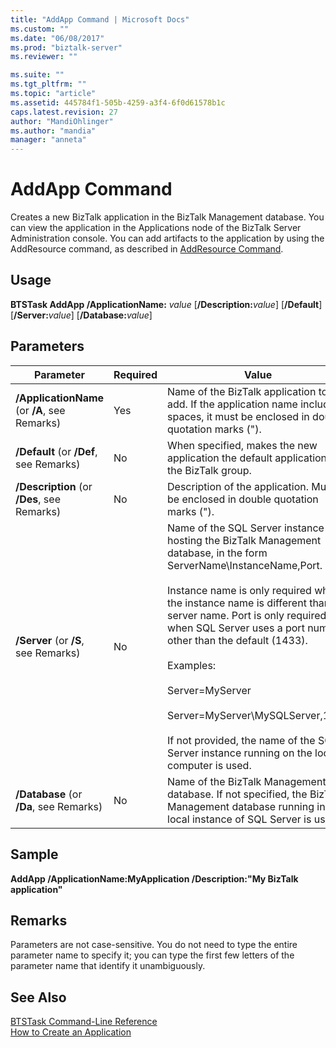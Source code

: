 ```yaml
---
title: "AddApp Command | Microsoft Docs"
ms.custom: ""
ms.date: "06/08/2017"
ms.prod: "biztalk-server"
ms.reviewer: ""

ms.suite: ""
ms.tgt_pltfrm: ""
ms.topic: "article"
ms.assetid: 445784f1-505b-4259-a3f4-6f0d61578b1c
caps.latest.revision: 27
author: "MandiOhlinger"
ms.author: "mandia"
manager: "anneta"
---
```

# AddApp Command
Creates a new BizTalk application in the BizTalk Management database. You can view the application in the Applications node of the BizTalk Server Administration console. You can add artifacts to the application by using the AddResource command, as described in [AddResource Command](../core/addresource-command.md).  
  
## Usage  
 <strong>BTSTask AddApp /ApplicationName:</strong> <em>value</em> [<strong>/Description:</strong><em>value</em>] [<strong>/Default</strong>] [<strong>/Server:</strong><em>value</em>] [<strong>/Database:</strong><em>value</em>]  
  
## Parameters  
  
|Parameter|Required|Value|  
|---------------|--------------|-----------|  
|**/ApplicationName** (or **/A**, see Remarks)|Yes|Name of the BizTalk application to add. If the application name includes spaces, it must be enclosed in double quotation marks (").|  
|**/Default** (or **/Def**, see Remarks)|No|When specified, makes the new application the default application for the BizTalk group.|  
|**/Description** (or **/Des**, see Remarks)|No|Description of the application. Must be enclosed in double quotation marks (").|  
|**/Server** (or **/S**, see Remarks)|No|Name of the SQL Server instance hosting the BizTalk Management database, in the form ServerName\InstanceName,Port.<br /><br /> Instance name is only required when the instance name is different than the server name. Port is only required when SQL Server uses a port number other than the default (1433).<br /><br /> Examples:<br /><br /> Server=MyServer<br /><br /> Server=MyServer\MySQLServer,1533<br /><br /> If not provided, the name of the SQL Server instance running on the local computer is used.|  
|**/Database** (or **/Da**, see Remarks)|No|Name of the BizTalk Management database. If not specified, the BizTalk Management database running in the local instance of SQL Server is used.|  
  
## Sample  
 **AddApp /ApplicationName:MyApplication /Description:"My BizTalk application"**  
  
## Remarks  
 Parameters are not case-sensitive. You do not need to type the entire parameter name to specify it; you can type the first few letters of the parameter name that identify it unambiguously.  
  
## See Also  
 [BTSTask Command-Line Reference](../core/btstask-command-line-reference.md)   
 [How to Create an Application](../core/how-to-create-an-application.md)